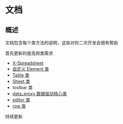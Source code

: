 # 文档

## 概述

文档包含每个类方法的说明，这些对你二次开发会很有帮助

首先更新的是高频类需求

- [X-Spreadsheet](/doc/spreadsheet/)
- [自定义 Element 类](/doc/element/)
- [Table 类](/doc/table/)
- [Sheet 类](/doc/sheet/)
- toolbar 类
- [data_proxy 数据驱动核心类](/doc/data_proxy/)
- [editor 类](/doc/editor/)
- [row 类](/doc/row/)

持续更新
